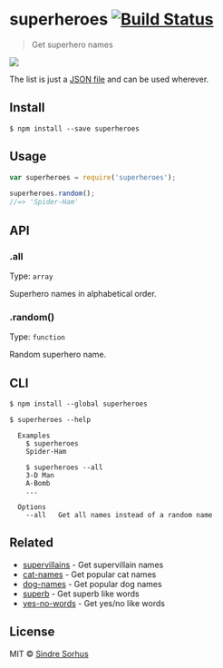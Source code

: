# superheroes [![Build Status](https://travis-ci.org/sindresorhus/superheroes.svg?branch=master)](https://travis-ci.org/sindresorhus/superheroes)

> Get superhero names

![](https://cloud.githubusercontent.com/assets/170270/7563453/ad57a684-f7dd-11e4-8302-081f132e8653.png)

The list is just a [JSON file](superheroes.json) and can be used wherever.


## Install

```
$ npm install --save superheroes
```


## Usage

```js
var superheroes = require('superheroes');

superheroes.random();
//=> 'Spider-Ham'
```


## API

### .all

Type: `array`

Superhero names in alphabetical order.

### .random()

Type: `function`

Random superhero name.


## CLI

```
$ npm install --global superheroes
```

```
$ superheroes --help

  Examples
    $ superheroes
    Spider-Ham

    $ superheroes --all
    3-D Man
    A-Bomb
    ...

  Options
    --all   Get all names instead of a random name
```


## Related

- [supervillains](https://github.com/sindresorhus/supervillains) - Get supervillain names
- [cat-names](https://github.com/sindresorhus/cat-names) - Get popular cat names
- [dog-names](https://github.com/sindresorhus/dog-names) - Get popular dog names
- [superb](https://github.com/sindresorhus/superb) - Get superb like words
- [yes-no-words](https://github.com/sindresorhus/yes-no-words) - Get yes/no like words


## License

MIT © [Sindre Sorhus](http://sindresorhus.com)
